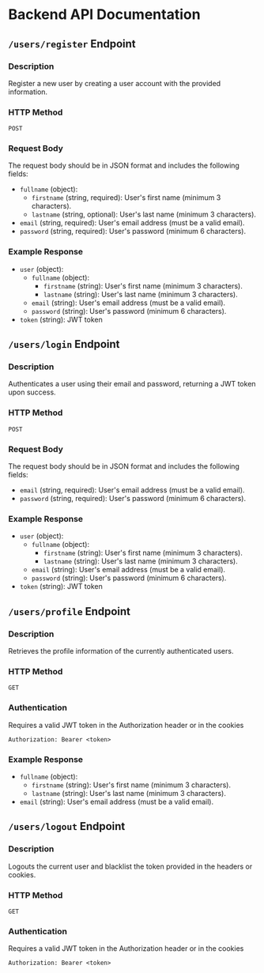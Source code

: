 # Backend API Documentation

## `/users/register` Endpoint

### Description

Register a new user by creating a user account with the provided information.

### HTTP Method

`POST`

### Request Body

The request body should be in JSON format and includes the following fields:

- `fullname` (object):
    - `firstname` (string, required): User's first name (minimum 3 characters).
    - `lastname` (string, optional): User's last name (minimum 3 characters).
- `email` (string, required): User's email address (must be a valid email).
- `password` (string, required): User's password (minimum 6 characters).

### Example Response

- `user` (object):
    - `fullname` (object):
        - `firstname` (string): User's first name (minimum 3 characters).
        - `lastname` (string): User's last name (minimum 3 characters).
    - `email` (string): User's email address (must be a valid email).
    - `password` (string): User's password (minimum 6 characters).
- `token` (string): JWT token

## `/users/login` Endpoint

### Description

Authenticates a user using their email and password, returning a JWT token upon success.

### HTTP Method

`POST`

### Request Body

The request body should be in JSON format and includes the following fields:

- `email` (string, required): User's email address (must be a valid email).
- `password` (string, required): User's password (minimum 6 characters).

### Example Response

- `user` (object):
    - `fullname` (object):
        - `firstname` (string): User's first name (minimum 3 characters).
        - `lastname` (string): User's last name (minimum 3 characters).
    - `email` (string): User's email address (must be a valid email).
    - `password` (string): User's password (minimum 6 characters).
- `token` (string): JWT token

## `/users/profile` Endpoint

### Description

Retrieves the profile information of the currently authenticated users.

### HTTP Method

`GET`

### Authentication

Requires a valid JWT token in the Authorization header or in the cookies

`Authorization: Bearer <token>`

### Example Response

- `fullname` (object):
    - `firstname` (string): User's first name (minimum 3 characters).
    - `lastname` (string): User's last name (minimum 3 characters).
- `email` (string): User's email address (must be a valid email).

## `/users/logout` Endpoint

### Description

Logouts the current user and blacklist the token provided in the headers or cookies.

### HTTP Method

`GET`

### Authentication

Requires a valid JWT token in the Authorization header or in the cookies

`Authorization: Bearer <token>`